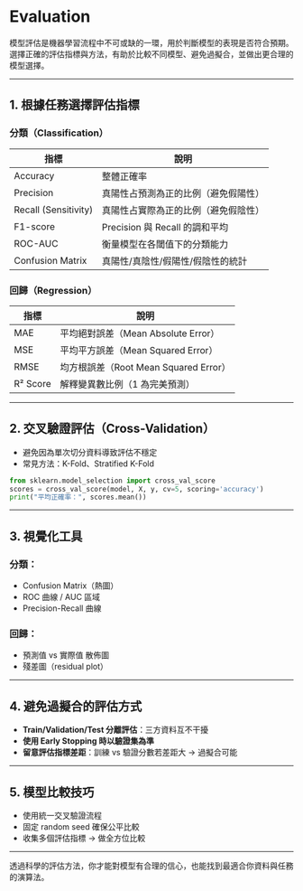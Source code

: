 # Evaluation

模型評估是機器學習流程中不可或缺的一環，用於判斷模型的表現是否符合預期。選擇正確的評估指標與方法，有助於比較不同模型、避免過擬合，並做出更合理的模型選擇。

---

## 1. 根據任務選擇評估指標

### 分類（Classification）
| 指標             | 說明                                 |
|------------------|--------------------------------------|
| Accuracy         | 整體正確率                          |
| Precision        | 真陽性占預測為正的比例（避免假陽性） |
| Recall (Sensitivity) | 真陽性占實際為正的比例（避免假陰性） |
| F1-score         | Precision 與 Recall 的調和平均      |
| ROC-AUC          | 衡量模型在各閾值下的分類能力         |
| Confusion Matrix | 真陽性/真陰性/假陽性/假陰性的統計    |

### 回歸（Regression）
| 指標     | 說明                                |
|----------|-------------------------------------|
| MAE      | 平均絕對誤差（Mean Absolute Error）   |
| MSE      | 平均平方誤差（Mean Squared Error）   |
| RMSE     | 均方根誤差（Root Mean Squared Error） |
| R² Score | 解釋變異數比例（1 為完美預測）         |

---

## 2. 交叉驗證評估（Cross-Validation）
- 避免因為單次切分資料導致評估不穩定
- 常見方法：K-Fold、Stratified K-Fold

```python
from sklearn.model_selection import cross_val_score
scores = cross_val_score(model, X, y, cv=5, scoring='accuracy')
print("平均正確率：", scores.mean())
```

---

## 3. 視覺化工具
### 分類：
- Confusion Matrix（熱圖）
- ROC 曲線 / AUC 區域
- Precision-Recall 曲線

### 回歸：
- 預測值 vs 實際值 散佈圖
- 殘差圖（residual plot）

---

## 4. 避免過擬合的評估方式
- **Train/Validation/Test 分離評估**：三方資料互不干擾
- **使用 Early Stopping 時以驗證集為準**
- **留意評估指標差距**：訓練 vs 驗證分數若差距大 → 過擬合可能

---

## 5. 模型比較技巧
- 使用統一交叉驗證流程
- 固定 random seed 確保公平比較
- 收集多個評估指標 → 做全方位比較

---

透過科學的評估方法，你才能對模型有合理的信心，也能找到最適合你資料與任務的演算法。